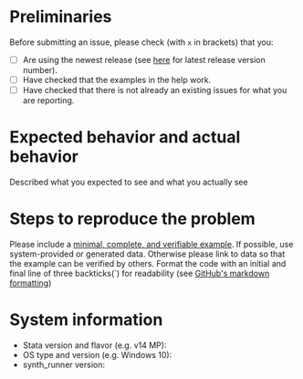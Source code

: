 # Preliminaries
Before submitting an issue, please check (with `x` in brackets) that you:
- [ ] Are using the newest release (see [here](https://github.com/bquistorff/synth_runner/releases) for latest release version number).
- [ ] Have checked that the examples in the help work.
- [ ] Have checked that there is not already an existing issues for what you are reporting.

# Expected behavior and actual behavior
Described what you expected to see and what you actually see


# Steps to reproduce the problem

Please include a [minimal, complete, and verifiable example](https://stackoverflow.com/help/mcve). If possible, use system-provided or generated data. Otherwise please link to data so that the example can be verified by others. Format the code with an initial and final line of three backticks(`) for readability (see [GitHub's markdown formatting](https://github.com/adam-p/markdown-here/wiki/Markdown-Cheatsheet))

# System information

* Stata version and flavor (e.g. v14 MP):
* OS type and version (e.g. Windows 10):
* synth_runner version:

